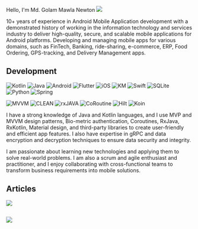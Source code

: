 Hello, I'm Md. Golam Mawla Newton <a href="https://linkedin.com/in/golammawla"><img src="https://img.shields.io/badge/linkedin-073026?logo=linkedin&color=2E81F7&logoColor=white"/></a>

10+ years of experience in Android Mobile Application development with a demonstrated history of working in the information technology and services industry to deliver high-quality, secure, and scalable mobile applications for Android platforms. Developing and managing mobile apps for various domains, such as FinTech, Banking, ride-sharing, e-commerce, ERP, Food Ordering, GPS-tracking, and Delivery Management apps.

## Development
![Kotlin](https://img.shields.io/badge/Kotlin-073026?logo=kotlin&color=1C1C1C)
![Java](https://img.shields.io/badge/-JAVA-000?&logo=Java&logoColor=007396)
![Android](https://img.shields.io/badge/Android-073026?logo=Android&color=1C1C1C)
![Flutter](https://img.shields.io/badge/Flutter-073026?color=1C1C1C)
![iOS](https://img.shields.io/badge/iOS-073026?color=1C1C1C)
![KM](https://img.shields.io/badge/Kotlin_Multiplatform-073026?logo=Kotlin&color=1C1C1C)
![Swift](https://img.shields.io/badge/-Swift-000?&logo=Swift)
![SQLite](https://img.shields.io/badge/MySQL-073026?&logo=MySQL)
![Python](https://img.shields.io/badge/-Python-000?&logo=Python)
![Spring](https://img.shields.io/badge/-Spring-000?&logo=Spring)

![MVVM](https://img.shields.io/badge/MVVM-073026?color=1C1C1C)
![CLEAN](https://img.shields.io/badge/CLEAN_ARCHITECTURE-073026?logo=CLEAN_ARCHITECTURE)
![rxJAVA](https://img.shields.io/badge/rxJava-073026?logo=rxJava)
![CoRoutine](https://img.shields.io/badge/coRoutine-073026?color=1C1C1C)
![Hilt](https://img.shields.io/badge/Hilt-073026?color=1C1C1C)
![Koin](https://img.shields.io/badge/Koin-073026?color=1C1C1C)

<!-- <img src="koin.png"/> -->

I have a strong knowledge of Java and Kotlin languages, and I use MVP and MVVM design patterns, Bio-metric authentication, Coroutines, RxJava, RxKotlin, Material design, and third-party libraries to create user-friendly and efficient app features. I also have expertise in gRPC and data encryption and decryption techniques to ensure data security and integrity. 

I am passionate about learning new technologies and applying them to solve real-world problems. I am also a scrum and agile enthusiast and practitioner, and I enjoy collaborating with cross-functional teams to transform business requirements into mobile solutions.

## Articles
<a href="https://medium.com/@glm.mawla/kotlin-coroutine-generic-base-method-for-retrofit-api-call-097d393130b9"><img src="https://img.shields.io/badge/medium-073026?logo=medium&color=2E81F7&logoColor=white"/></a>

##
<a href="https://github.com/glm-mawla/bottom-Action-Dialog">
  <img align="center" src="https://github-readme-stats.vercel.app/api/top-langs/?username=glm-mawla&hide=javascript,css,html&title_color=ffffff&text_color=c9cacc&icon_color=2bbc8a&bg_color=1d1f21&langs_count=3" />
</a>


